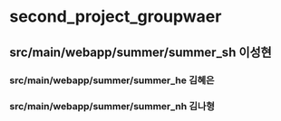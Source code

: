 # second_project_groupwaer

## src/main/webapp/summer/summer_sh 이성현
### src/main/webapp/summer/summer_he 김혜은
### src/main/webapp/summer/summer_nh 김나형
